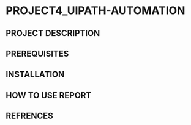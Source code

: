 # PROJECT4_UIPATH-AUTOMATION

## PROJECT DESCRIPTION


## PREREQUISITES
## INSTALLATION
## HOW TO USE REPORT
## REFRENCES
